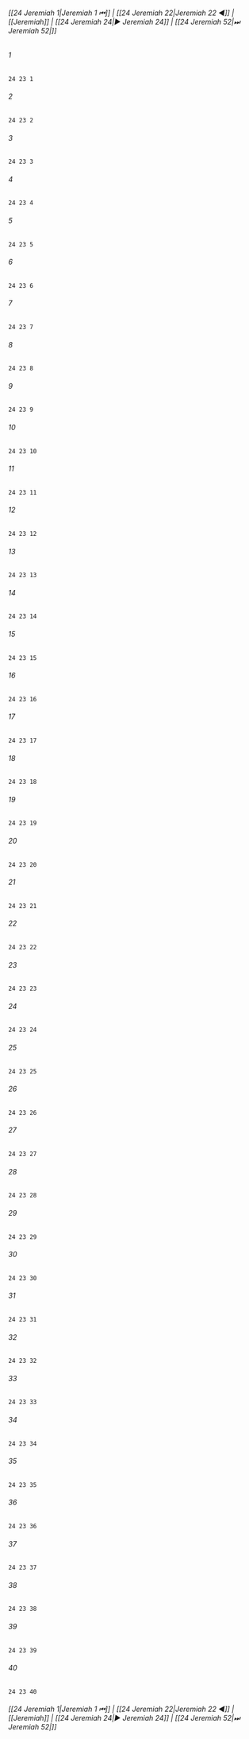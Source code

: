 
###### [[24 Jeremiah 1|Jeremiah 1 ⏮]] | [[24 Jeremiah 22|Jeremiah 22 ◀]] | [[Jeremiah]] | [[24 Jeremiah 24|▶ Jeremiah 24]] | [[24 Jeremiah 52|⏭ Jeremiah 52|]]

###### 1
``` verse
24 23 1 
```
###### 2
``` verse
24 23 2 
```
###### 3
``` verse
24 23 3 
```
###### 4
``` verse
24 23 4 
```
###### 5
``` verse
24 23 5 
```
###### 6
``` verse
24 23 6 
```
###### 7
``` verse
24 23 7 
```
###### 8
``` verse
24 23 8 
```
###### 9
``` verse
24 23 9 
```
###### 10
``` verse
24 23 10 
```
###### 11
``` verse
24 23 11 
```
###### 12
``` verse
24 23 12 
```
###### 13
``` verse
24 23 13 
```
###### 14
``` verse
24 23 14 
```
###### 15
``` verse
24 23 15 
```
###### 16
``` verse
24 23 16 
```
###### 17
``` verse
24 23 17 
```
###### 18
``` verse
24 23 18 
```
###### 19
``` verse
24 23 19 
```
###### 20
``` verse
24 23 20 
```
###### 21
``` verse
24 23 21 
```
###### 22
``` verse
24 23 22 
```
###### 23
``` verse
24 23 23 
```
###### 24
``` verse
24 23 24 
```
###### 25
``` verse
24 23 25 
```
###### 26
``` verse
24 23 26 
```
###### 27
``` verse
24 23 27 
```
###### 28
``` verse
24 23 28 
```
###### 29
``` verse
24 23 29 
```
###### 30
``` verse
24 23 30 
```
###### 31
``` verse
24 23 31 
```
###### 32
``` verse
24 23 32 
```
###### 33
``` verse
24 23 33 
```
###### 34
``` verse
24 23 34 
```
###### 35
``` verse
24 23 35 
```
###### 36
``` verse
24 23 36 
```
###### 37
``` verse
24 23 37 
```
###### 38
``` verse
24 23 38 
```
###### 39
``` verse
24 23 39 
```
###### 40
``` verse
24 23 40 
```

###### [[24 Jeremiah 1|Jeremiah 1 ⏮]] | [[24 Jeremiah 22|Jeremiah 22 ◀]] | [[Jeremiah]] | [[24 Jeremiah 24|▶ Jeremiah 24]] | [[24 Jeremiah 52|⏭ Jeremiah 52|]]

